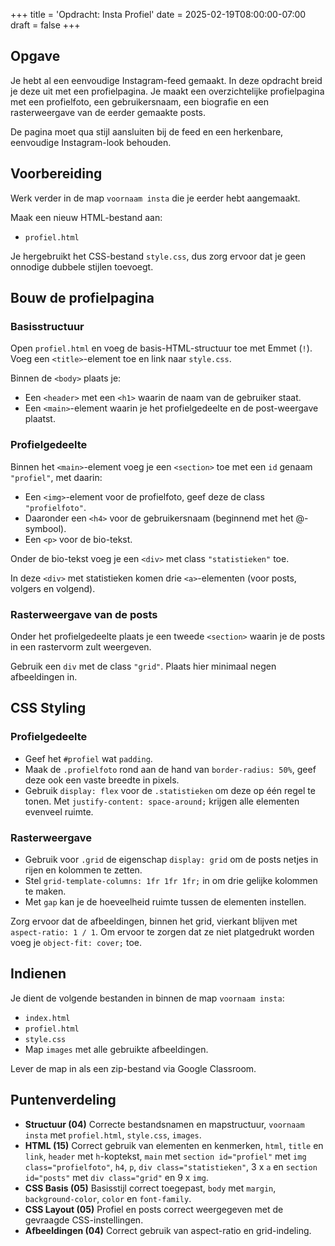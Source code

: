 +++
title = 'Opdracht: Insta Profiel'
date = 2025-02-19T08:00:00-07:00
draft = false
+++

## Opgave

Je hebt al een eenvoudige Instagram-feed gemaakt. In deze opdracht breid je deze uit met een profielpagina. Je maakt een overzichtelijke profielpagina met een profielfoto, een gebruikersnaam, een biografie en een rasterweergave van de eerder gemaakte posts.

De pagina moet qua stijl aansluiten bij de feed en een herkenbare, eenvoudige Instagram-look behouden.

## Voorbereiding

Werk verder in de map `voornaam insta` die je eerder hebt aangemaakt.

Maak een nieuw HTML-bestand aan:  
- `profiel.html`

Je hergebruikt het CSS-bestand `style.css`, dus zorg ervoor dat je geen onnodige dubbele stijlen toevoegt.

## Bouw de profielpagina

### Basisstructuur

Open `profiel.html` en voeg de basis-HTML-structuur toe met Emmet (`!`).  
Voeg een `<title>`-element toe en link naar `style.css`.

Binnen de `<body>` plaats je:

- Een `<header>` met een `<h1>` waarin de naam van de gebruiker staat.  
- Een `<main>`-element waarin je het profielgedeelte en de post-weergave plaatst.

### Profielgedeelte

Binnen het `<main>`-element voeg je een `<section>` toe met een `id` genaam `"profiel"`, met daarin:

- Een `<img>`-element voor de profielfoto, geef deze de class `"profielfoto"`.  
- Daaronder een `<h4>` voor de gebruikersnaam (beginnend met het @-symbool).  
- Een `<p>` voor de bio-tekst.  

Onder de bio-tekst voeg je een `<div>` met class `"statistieken"` toe. 

In deze `<div>` met statistieken komen drie `<a>`-elementen (voor posts, volgers en volgend). 

### Rasterweergave van de posts

Onder het profielgedeelte plaats je een tweede `<section>` waarin je de posts in een rastervorm zult weergeven. 

Gebruik een `div` met de class `"grid"`. Plaats hier minimaal negen afbeeldingen in. 

## CSS Styling

### Profielgedeelte

- Geef het `#profiel` wat `padding`. 
- Maak de `.profielfoto` rond aan de hand van `border-radius: 50%`, geef deze ook een vaste breedte in pixels. 
- Gebruik `display: flex` voor de `.statistieken` om deze op één regel te tonen.  Met `justify-content: space-around;` krijgen alle elementen evenveel ruimte. 

### Rasterweergave

- Gebruik voor `.grid` de eigenschap `display: grid` om de posts netjes in rijen en kolommen te zetten. 
- Stel `grid-template-columns: 1fr 1fr 1fr;` in om drie gelijke kolommen te maken. 
- Met `gap` kan je de hoeveelheid ruimte tussen de elementen instellen. 

Zorg ervoor dat de afbeeldingen, binnen het grid, vierkant blijven met `aspect-ratio: 1 / 1`. Om ervoor te zorgen dat ze niet platgedrukt worden voeg je `object-fit: cover;` toe. 

## Indienen

Je dient de volgende bestanden in binnen de map `voornaam insta`:
- `index.html`
- `profiel.html`
- `style.css`
- Map `images` met alle gebruikte afbeeldingen.

Lever de map in als een zip-bestand via Google Classroom.

## Puntenverdeling

- **Structuur (04)** Correcte bestandsnamen en mapstructuur, `voornaam insta` met `profiel.html`, `style.css`, `images`.
- **HTML (15)** Correct gebruik van elementen en kenmerken, `html`, `title` en `link`, `header` met `h`-koptekst, `main` met `section id="profiel"` met `img class="profielfoto"`, `h4`, `p`, `div class="statistieken"`, 3 x `a` en `section id="posts"` met `div class="grid"` en 9 x `img`.
- **CSS Basis (05)** Basisstijl correct toegepast, `body` met `margin`, `background-color`, `color` en `font-family`.
- **CSS Layout (05)** Profiel en posts correct weergegeven met de gevraagde CSS-instellingen.
- **Afbeeldingen (04)** Correct gebruik van aspect-ratio en grid-indeling.